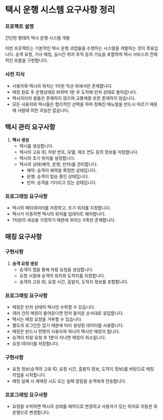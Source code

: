 # 택시 운행 시스템 요구사항 정리

### 프로젝트 설명

간단한 형태의 택시 운행 시스템 개발

이번 프로젝트는 기본적인 택시 운행 과업들을 수행하는 시스템을 개발하는 것이 목표입니다. 승객 요청, 기사 매칭, 실시간 위치 추적 등의 기능을 포함하여 택시 서비스의 전체적인 흐름을 구현합니다.

### 사전 지식

- 사용자와 택시의 위치는 1차원 직선 위에서만 존재합니다.
- 매칭 완료 후 운행상태로 바뀌며 1분 후 도착해 빈차 상태로 돌아갑니다.
- 택시끼리의 충돌은 존재하지 않으며 교통체증 또한 존재하지 않습니다.
- 모든 사용자와 택시들은 합리적인 선택을 하며 정해진 매뉴얼을 반드시 따르기 때문에 사람에 의한 과실은 없습니다.

## 택시 관리 요구사항

1. **택시 생성**
    - 택시를 생성합니다.
    - 택시의 고유 ID, 차량 번호, 모델, 제조 연도 등의 정보를 저장합니다.
    - 택시의 초기 위치를 설정합니다.
    - 택시의 상태(예약, 운행, 빈차)를 관리합니다.
        - 예약: 승객이 예약을 확정한 상태입니다.
        - 운행: 승객이 탑승 중인 상태입니다.
        - 빈차: 승객을 기다리고 있는 상태입니다.

### 프로그래밍 요구사항

- 택시의 메타데이터를 저장하고, 초기 위치를 지정합니다.
- 택시가 이동하면 택시의 위치를 업데이트 해야합니다.
- 1차원의 세상을 가정하기 때문에 위치는 X축만 존재합니다.

## 매칭 요구사항

### 구현사항

1. **승객 요청 생성**
    - 승객이 앱을 통해 차량 요청을 생성합니다.
    - 요청 시점에 승객의 위치와 도착지를 지정합니다.
    - 승객의 고유 ID, 요청 시간, 출발지, 도착지 정보를 포함합니다.

### 프로그래밍 요구사항

- 매칭은 빈차 상태의 택시만 수락할 수 있습니다.
- 여러 건의 매칭이 들어온다면 먼저 들어온 순서대로 응답합니다.
- 택시는 매칭 요청을 거부할 수 있습니다.
- 별도의 로그인은 없기 때문에 미리 생성된 데이터를 사용합니다.
- 매칭은 반드시 한명의 사용자와 하나의 택시만 매칭이 됩니다.
- 승객이 차량 요청 후 1분이 지나면 매칭이 취소됩니다.
- 요청 데이터를 저장합니다.

### 구현사항

- 요청 정보(승객의 고유 ID, 요청 시간, 출발지 정보, 도착지 정보)를 바탕으로 매칭 작업을 시작합니다.
- 매칭 실패 시 재매칭 시도 또는 실패 알림을 승객에게 전송합니다.

### 프로그래밍 요구사항

- 요청을 수락하면 택시의 상태를 예약으로 변경하고 사용자가 있는 위치로 이동한 후 운행으로 변경합니다.